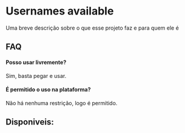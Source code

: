 # Usernames available

Uma breve descrição sobre o que esse projeto faz e para quem ele é


## FAQ

#### Posso usar livremente?
Sim, basta pegar e usar.
#### É permitido o uso na plataforma?
Não há nenhuma restrição, logo é permitido.


## Disponiveis:
